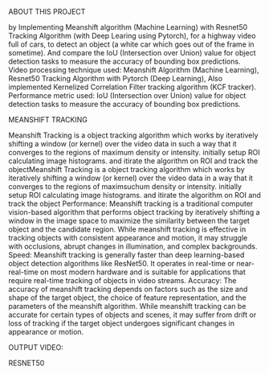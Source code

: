 ABOUT THIS PROJECT

by Implementing Meanshift algorithm (Machine Learning) with Resnet50 Tracking Algorithm (with Deep Learing using Pytorch), for a highway video full of cars, to detect an object (a white car which goes out of the frame in
sometime). And compare the IoU (Intersection over Union) value for object detection tasks to measure the accuracy of bounding box predictions. Video processing technique used: Meanshift Algorithm (Machine Learning), Resnet50 Tracking
Algorithm with Pytorch (Deep Learning), Also implemented Kernelized Correlation Filter tracking algorithm (KCF tracker). Performance metric used: IoU (Intersection over Union) value for object detection tasks to measure the accuracy of bounding box predictions.

MEANSHIFT TRACKING

Meanshift Tracking is a object tracking algorithm which works by iteratively shifting a window (or kernel) over the video data in such a way that it converges to the regions of maximum density or intensity. initially setup ROI calculating image histograms. and itirate the algorithm on ROI and track the objectMeanshift Tracking is a object tracking algorithm which works by iteratively shifting a window (or kernel) over the video data in  a way that it converges to the regions of maximsuchum density or intensity. initially setup ROI calculating image histograms. and itirate the algorithm on ROI and track the object
Performance: Meanshift tracking is a traditional computer vision-based algorithm that performs object tracking by iteratively shifting a window in the image space to maximize the similarity
between the target object and the candidate region. While meanshift tracking is effective in tracking objects with consistent appearance and motion, it may struggle with occlusions, abrupt changes in illumination, and complex backgrounds.
Speed: Meanshift tracking is generally faster than deep learning-based object detection algorithms like ResNet50. It operates in real-time or near-real-time on most modern hardware and is suitable for applications that require real-time tracking of objects in video streams.
Accuracy: The accuracy of meanshift tracking depends on factors such as the size and shape of the target object, the choice of feature representation, and the parameters of the meanshift
algorithm. While meanshift tracking can be accurate for certain types of objects and scenes, it may suffer from drift or loss of tracking if the target object undergoes significant changes in
appearance or motion.

OUTPUT VIDEO: 



RESNET50

